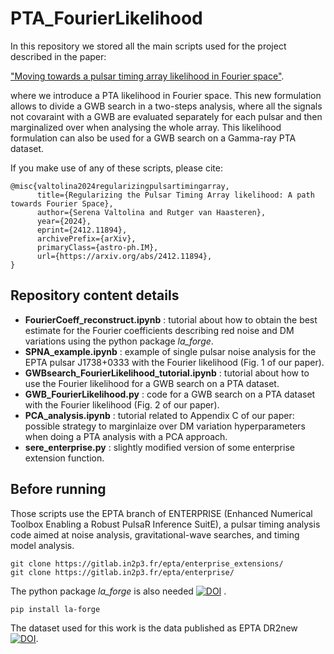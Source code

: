 # PTA_FourierLikelihood

In this repository we stored all the main scripts used for the project described in the paper:

["Moving towards a pulsar timing array likelihood in Fourier space"](https://arxiv.org/abs/2412.11894).

where we introduce a PTA likelihood in Fourier space. This new formulation allows to divide a GWB search in a two-steps analysis, where all the signals not covaraint with a GWB are evaluated separately for each pulsar and then marginalized over when analysing the whole array. This likelihood formulation can also be used for a GWB search on a Gamma-ray PTA dataset.

If you make use of any of these scripts, please cite:
```
@misc{valtolina2024regularizingpulsartimingarray,
      title={Regularizing the Pulsar Timing Array likelihood: A path towards Fourier Space}, 
      author={Serena Valtolina and Rutger van Haasteren},
      year={2024},
      eprint={2412.11894},
      archivePrefix={arXiv},
      primaryClass={astro-ph.IM},
      url={https://arxiv.org/abs/2412.11894}, 
}
```

## Repository content details

- **FourierCoeff_reconstruct.ipynb** : tutorial about how to obtain the best estimate for the Fourier coefficients describing red noise and DM variations using the python package *la_forge*.
- **SPNA_example.ipynb** : example of single pulsar noise analysis for the EPTA pulsar J1738+0333 with the Fourier likelihood (Fig. 1 of our paper).
- **GWBsearch_FourierLikelihood_tutorial.ipynb** : tutorial about how to use the Fourier likelihood for a GWB search on a PTA dataset.
- **GWB_FourierLikelihood.py** : code for a GWB search on a PTA dataset with the Fourier likelihood (Fig. 2 of our paper).
- **PCA_analysis.ipynb** : tutorial related to Appendix C of our paper: possible strategy to marginlaize over DM variation hyperparameters when doing a PTA analysis with a PCA approach.
- **sere_enterprise.py** : slightly modified version of some enterprise extension function. 

## Before running

Those scripts use the EPTA branch of ENTERPRISE (Enhanced Numerical Toolbox Enabling a Robust PulsaR Inference SuitE), a pulsar timing analysis code aimed at noise analysis, gravitational-wave searches, and timing model analysis. 
```
git clone https://gitlab.in2p3.fr/epta/enterprise_extensions/
git clone https://gitlab.in2p3.fr/epta/enterprise/
```
The python package *la_forge* is also needed [![DOI](https://zenodo.org/badge/DOI/10.5281/zenodo.4152550.svg)](https://doi.org/10.5281/zenodo.4152550) .
```
pip install la-forge
```
The dataset used for this work is the data published as EPTA DR2new [![DOI](https://zenodo.org/badge/DOI/10.5281/zenodo.10276364.svg)](https://doi.org/10.5281/zenodo.10276364).
